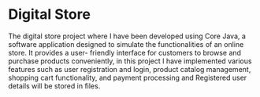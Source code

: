# Digital Store
The digital store project where I have been developed using Core Java, a software
application designed to simulate the functionalities of an online store. It provides a user-
friendly interface for customers to browse and purchase products conveniently, in this
project I have implemented various features such as user registration and login,
product catalog management, shopping cart functionality, and payment processing
and Registered user details will be stored in files.
